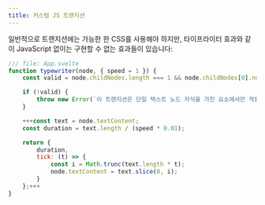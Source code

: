 ```yaml
---
title: 커스텀 JS 트랜지션
---
```


일반적으로 트랜지션에는 가능한 한 CSS를 사용해야 하지만, 타이프라이터 효과와 같이 JavaScript 없이는 구현할 수 없는 효과들이 있습니다:

```js
/// file: App.svelte
function typewriter(node, { speed = 1 }) {
	const valid = node.childNodes.length === 1 && node.childNodes[0].nodeType === Node.TEXT_NODE;

	if (!valid) {
		throw new Error(`이 트랜지션은 단일 텍스트 노드 자식을 가진 요소에서만 작동합니다`);
	}

	+++const text = node.textContent;
	const duration = text.length / (speed * 0.01);

	return {
		duration,
		tick: (t) => {
			const i = Math.trunc(text.length * t);
			node.textContent = text.slice(0, i);
		}
	};+++
}
```
